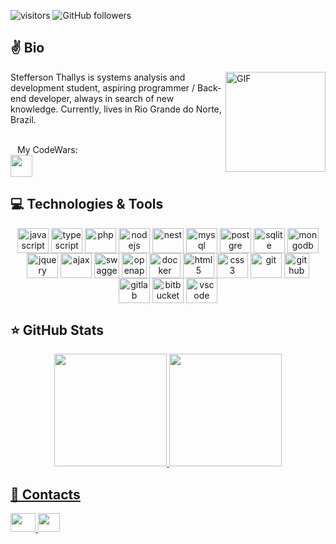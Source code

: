  ![visitors](https://visitor-badge.glitch.me/badge?page_id=maphstay.visitor-badge)
![GitHub followers](https://img.shields.io/github/followers/maphstay?style=social)

## ✌️ Bio

<img align="right" alt="GIF" height="160px" src="https://i2.wp.com/inspi.com.br/wp-content/uploads/2016/04/trabalhar-em-casa-jim.gif?ssl=1" />

Stefferson Thallys is systems analysis and development student, aspiring programmer / Back-end developer, always in search of new knowledge. Currently, lives in Rio Grande do Norte, Brazil.

<br/>
&ensp;&nbsp;My CodeWars:<br/>
<img src="https://www.codewars.com/users/maphstay/badges/large" height="35"/>

## 💻 Technologies & Tools

<!-- <p align="center">

<img src="https://img.shields.io/badge/JavaScript-%23F7DF1E.svg?&logo=javascript&logoColor=black&style=flat&style=plastic" height="25"/>
<img src="https://img.shields.io/badge/-php-6670ff?logo=php&logoColor=white&style=flat&style=plastic%22%20height=%2225%22" height="25"/>
<img src="https://img.shields.io/badge/TypeScript-2182ff?&logo=typescript&logoColor=white&style=flat&style=plastic" height="25"/>
<img src="https://img.shields.io/badge/Node.js%20-%2343853D.svg?&style=flat&logo=node.js&logoColor=white&style=plastic" height="25"/>
 <img src="https://img.shields.io/badge/Nest.js%20-%2343853D.svg?&style=flat&logo=nestjs&logoColor=white&style=plastic" height="25"/>
<img src="https://img.shields.io/badge/-HTML5-F16529?logo=html5&logoColor=white&style=flat&style=plastic" height="25"/>
<img src="https://img.shields.io/badge/-CSS3-00BFFF?logo=css3&logoColor=white&style=flat&style=plastic" height="25"/>
<img src="https://img.shields.io/badge/-jQuery-blue?&logo=jquery&logoColor=white&style=flat&style=plastic" height="25"/>
<img src="https://img.shields.io/badge/-MySQL-blue?&logo=mysql&logoColor=white&style=flat&style=plastic" height="25"/>
<img src="https://img.shields.io/badge/-MongoDB-421a06?&logo=mongodb&logoColor=green&style=flat&style=plastic" height="25"/>
<img src="https://img.shields.io/badge/-Swagger-32CD32?&logo=swagger&logoColor=white&style=flat&style=plastic" height="25"/>
<img src="https://img.shields.io/badge/-GitHub-181717?&logo=github&style=flat&style=plastic" height="25"/>
<img src="https://img.shields.io/badge/-GitLab-5B009D?&logo=gitlab&style=flat&style=plastic" height="25"/>
<img src="https://img.shields.io/badge/-BitBucket-F5F5F5?&logo=bitbucket&textColor=blue&logoColor=blue&style=flat&style=plastic" height="25"/>
<img src="https://img.shields.io/badge/-Git-FF4500?&logo=git&logoColor=white&style=flat&style=plastic" height="25"/>
<img src="https://img.shields.io/badge/-Docker-29ABE2?&logo=docker&logoColor=white&style=flat&style=plastic" height="25"/>
<img src="http://img.shields.io/badge/-VS%20Code-007ACC?style=flat&style=plastic&logo=visual-studio-code&logoColor=ffffff" height="25"/>


</p> -->
<div style="display: inline_block" align="center">
 <img align="center" alt="javascript" height="40" width="50" src="https://cdn.jsdelivr.net/gh/devicons/devicon/icons/javascript/javascript-original.svg" />
 <img align="center" alt="typescript" height="40" width="50" src="https://cdn.jsdelivr.net/gh/devicons/devicon/icons/typescript/typescript-original.svg" />
 <img align="center" alt="php" height="40" width="50" src="https://cdn.jsdelivr.net/gh/devicons/devicon/icons/php/php-original.svg" />
 <img align="center" alt="nodejs" height="40" width="50" src="https://cdn.jsdelivr.net/gh/devicons/devicon/icons/nodejs/nodejs-original.svg" />
 <img align="center" alt="nest" height="40" width="50" src="https://d33wubrfki0l68.cloudfront.net/e937e774cbbe23635999615ad5d7732decad182a/26072/logo-small.ede75a6b.svg" />
 <img align="center" alt="mysql" height="40" width="50" src="https://cdn.jsdelivr.net/gh/devicons/devicon/icons/mysql/mysql-original.svg" />
 <img align="center" alt="postgre" height="40" width="50" src="https://cdn.jsdelivr.net/gh/devicons/devicon/icons/postgresql/postgresql-original.svg" />
 <img align="center" alt="sqlite" height="40" width="50" src="https://upload.wikimedia.org/wikipedia/commons/thumb/3/38/SQLite370.svg/300px-SQLite370.svg.png" />
 <img align="center" alt="mongodb" height="40" width="50" src="https://cdn.jsdelivr.net/gh/devicons/devicon/icons/mongodb/mongodb-original.svg" />
 <img align="center" alt="jquery" height="40" width="50" src="https://cdn.jsdelivr.net/gh/devicons/devicon/icons/jquery/jquery-original.svg" />
 <img align="center" alt="ajax" height="40" width="50" src="https://upload.wikimedia.org/wikipedia/commons/thumb/a/a1/AJAX_logo_by_gengns.svg/398px-AJAX_logo_by_gengns.svg.png" />
 <img align="center" alt="swagger" height="40" width="40" src="https://seeklogo.com/images/S/swagger-logo-A49F73BAF4-seeklogo.com.png" />
 <img align="center" alt="openapi" height="40" width="40" src="https://crop-pal.org/oas3/static/img/OpenAPI-wt-opt.svg" />
 <img align="center" alt="docker" height="40" width="50" src="https://cdn.jsdelivr.net/gh/devicons/devicon/icons/docker/docker-original.svg" />
  <img align="center" alt="html5" height="40" width="50" src="https://cdn.jsdelivr.net/gh/devicons/devicon/icons/html5/html5-original.svg" />
 <img align="center" alt="css3" height="40" width="50" src="https://cdn.jsdelivr.net/gh/devicons/devicon/icons/css3/css3-original.svg" />
 <img align="center" alt="git" height="40" width="50" src="https://cdn.jsdelivr.net/gh/devicons/devicon/icons/git/git-original.svg" />
 <img align="center" alt="github" height="40" width="40" src="https://www.tshirtgeek.com.br/wp-content/uploads/2021/06/tid011.jpg" />
 <img align="center" alt="gitlab" height="40" width="50" src="https://cdn.jsdelivr.net/gh/devicons/devicon/icons/gitlab/gitlab-original.svg" />
 <img align="center" alt="bitbucket" height="40" width="50" src="https://cdn.jsdelivr.net/gh/devicons/devicon/icons/bitbucket/bitbucket-original.svg" />
 <img align="center" alt="vscode" height="40" width="50" src="https://cdn.jsdelivr.net/gh/devicons/devicon/icons/vscode/vscode-original.svg" />
  </div>

## ⭐ GitHub Stats

<div align = "center">
  <a href="https://github.com/maphstay">
  <img height = "180em" src = "https://github-readme-stats.vercel.app/api?username=maphstay&show_icons=true&theme=tokyonight&include_all_commits=true&count_private=true" />
  <img height="180em" src = "https://github-readme-stats.vercel.app/api/top-langs/?username=maphstay&layout=compact&langs_count=8&theme=tokyonight">
</div>

## 🎯 Contacts 
<!-- 
[![LinkedIn](https://img.shields.io/badge/linkedin-%230077B5.svg?&style=for-the-badge&logo=linkedin&logoColor=white)](https://www.linkedin.com/in/stefferson-thallys-6309851a2/) -->
<div>
 <a href="https://www.linkedin.com/in/stefferson-thallys-6309851a2/"> <img height="30" width="40" src="https://cdn.jsdelivr.net/gh/devicons/devicon/icons/linkedin/linkedin-original.svg"> </a>
 <a href="mailto:steffersonthallys@gmail.com"> <img height="30" width="35" src="https://upload.wikimedia.org/wikipedia/commons/thumb/7/7e/Gmail_icon_%282020%29.svg/2560px-Gmail_icon_%282020%29.svg.png"> </ a>
</div>
